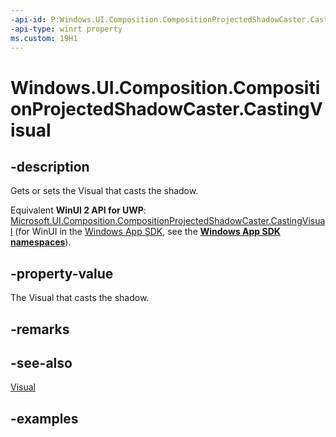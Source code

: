 ```yaml
---
-api-id: P:Windows.UI.Composition.CompositionProjectedShadowCaster.CastingVisual
-api-type: winrt property
ms.custom: 19H1
---
```


<!-- Property syntax.
public Visual CastingVisual { get;  set; }
-->

# Windows.UI.Composition.CompositionProjectedShadowCaster.CastingVisual

## -description

Gets or sets the Visual that casts the shadow.

Equivalent **WinUI 2 API for UWP**: [Microsoft.UI.Composition.CompositionProjectedShadowCaster.CastingVisual](/windows/winui/api/microsoft.ui.composition.compositionprojectedshadowcaster.castingvisual) (for WinUI in the [Windows App SDK](/windows/apps/windows-app-sdk/), see the **[Windows App SDK namespaces](/windows/windows-app-sdk/api/winrt/)**).

## -property-value

The Visual that casts the shadow.

## -remarks

## -see-also

[Visual](visual.md)

## -examples


